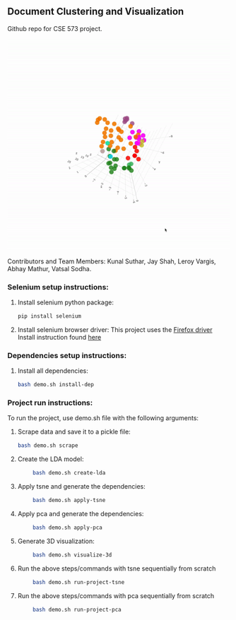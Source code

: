 ## Document Clustering and Visualization
Github repo for CSE 573 project.

![](semweb.gif)

Contributors and Team Members: 
Kunal Suthar,
Jay Shah, 
Leroy Vargis,
Abhay Mathur,
Vatsal Sodha.

### Selenium setup instructions:
1. Install selenium python package:
    ```sh
    pip install selenium
    ```
1. Install selenium browser driver:
    This project uses the [Firefox driver](https://github.com/mozilla/geckodriver/releases) Install instruction found [here](https://askubuntu.com/a/928514)

### Dependencies setup instructions:
1. Install all dependencies:
    ```sh
    bash demo.sh install-dep
    ```
    
### Project run instructions:
To run the project, use demo.sh file with the following arguments:
1. Scrape data and save it to a pickle file:
    ```sh
    bash demo.sh scrape
    ```
2. Create the LDA model:
```sh 
        bash demo.sh create-lda
```
3. Apply tsne and generate the dependencies:
```sh 
        bash demo.sh apply-tsne
```
4. Apply pca and generate the dependencies:
```sh 
        bash demo.sh apply-pca
```
5. Generate 3D visualization:
```sh 
        bash demo.sh visualize-3d
```
6. Run the above steps/commands with tsne sequentially from scratch
```sh 
        bash demo.sh run-project-tsne
```
7. Run the above steps/commands with pca sequentially from scratch
```sh 
        bash demo.sh run-project-pca
```
